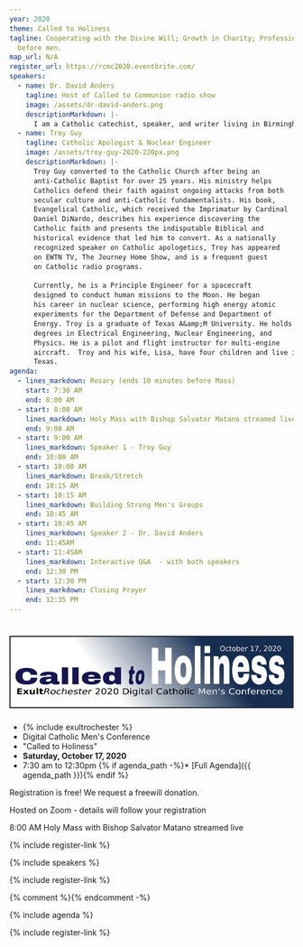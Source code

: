 ```yaml
---
year: 2020
theme: Called to Holiness
tagline: Cooperating with the Divine Will; Growth in Charity; Professing Christ
  before men.
map_url: N/A
register_url: https://rcmc2020.eventbrite.com/
speakers:
  - name: Dr. David Anders
    tagline: Host of Called to Communion radio show
    image: /assets/dr-david-anders.png
    descriptionMarkdown: |-
      I am a Catholic catechist, speaker, and writer living in Birmingham, Alabama. I also host the EWTN Radio Program Called to Communion.  I grew up in the Presbyterian Church (PCA) and attended a Protestant college and seminary. During my Ph.D. studies in Reformation History, I became persuaded of the truth of the Catholic Faith. (Read about it here.) I entered the Church in 2003, along with my wonderful wife, Jill, and my (now) five children. I speak at conferences, parishes, debates, and other venues.
  - name: Troy Guy
    tagline: Catholic Apologist & Nuclear Engineer
    image: /assets/troy-guy-2020-220px.png
    descriptionMarkdown: |-
      Troy Guy converted to the Catholic Church after being an
      anti-Catholic Baptist for over 25 years. His ministry helps
      Catholics defend their faith against ongoing attacks from both
      secular culture and anti-Catholic fundamentalists. His book,
      Evangelical Catholic, which received the Imprimatur by Cardinal
      Daniel DiNardo, describes his experience discovering the
      Catholic faith and presents the indisputable Biblical and
      historical evidence that led him to convert. As a nationally
      recognized speaker on Catholic apologetics, Troy has appeared
      on EWTN TV, The Journey Home Show, and is a frequent guest
      on Catholic radio programs.

      Currently, he is a Principle Engineer for a spacecraft
      designed to conduct human missions to the Moon. He began
      his career in nuclear science, performing high energy atomic
      experiments for the Department of Defense and Department of
      Energy. Troy is a graduate of Texas A&amp;M University. He holds
      degrees in Electrical Engineering, Nuclear Engineering, and
      Physics. He is a pilot and flight instructor for multi-engine
      aircraft.  Troy and his wife, Lisa, have four children and live in
      Texas.
agenda:
  - lines_markdown: Rosary (ends 10 minutes before Mass)
    start: 7:30 AM
    end: 8:00 AM
  - start: 8:00 AM
    lines_markdown: Holy Mass with Bishop Salvator Matano streamed live 
    end: 9:00 AM
  - start: 9:00 AM
    lines_markdown: Speaker 1 - Troy Guy
    end: 10:00 AM
  - start: 10:00 AM
    lines_markdown: Break/Stretch
    end: 10:15 AM
  - start: 10:15 AM
    lines_markdown: Building Strong Men's Groups
    end: 10:45 AM
  - start: 10:45 AM
    lines_markdown: Speaker 2 - Dr. David Anders
    end: 11:45AM
  - start: 11:45AM
    lines_markdown: Interactive Q&A  - with both speakers
    end: 12:30 PM
  - start: 12:30 PM
    lines_markdown: Closing Prayer
    end: 12:35 PM
---
```




<h1 class="conference-title">
  <img src="/assets/2020-called-to-holiness-blue-950px.png"
    alt="{{ theme }} - 2020 Rochester Catholic Men's Conference"
    title="{{ theme }} - 2020 Rochester Catholic Men's Conference"
  />
</h1>

<div class="text-center no-bullets">

* {% include exultrochester %}
* Digital Catholic Men's Conference
* "Called to Holiness"
* **Saturday, October 17, 2020**
* 7:30 am to 12:30pm
{% if agenda_path -%}* [Full Agenda]({{ agenda_path }})\{% endif %}

</div>

Registration is free!  We request a freewill donation.

Hosted on Zoom - details will follow your registration

8:00 AM Holy Mass with Bishop Salvator Matano streamed live 

{% include register-link %}

{% include speakers %}

{% include register-link %}

{% comment %}<Promos items={DATA.promos} />{% endcomment -%}

{% include agenda %}

{% include register-link %}